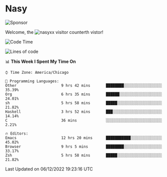 # Nasy

<!--
<p align="center">
<img height="200" src="https://github-readme-stats.vercel.app/api?username=nasyxx&count_private=true&show_icons=true&theme=dracula&include_all_commits=true"/>
<img height="200" src="https://github-readme-stats.vercel.app/api/top-langs/?username=nasyxx&theme=dracula&hide=html,jupyter+notebook&count_private=true&show_icons=true"/>
</p>

  
----------------
-->

![Sponsor](https://img.shields.io/static/v1.svg?label=Sponsor&message=%E2%9D%A4&logo=GitHub&style=flat&color=pink)
 
Welcome, the ![nasyxx visitor counter](https://count.getloli.com/get/@nasyxx?theme=rule34)th vistor!
 
<!--START_SECTION:waka-->
![Code Time](http://img.shields.io/badge/Code%20Time-2%2C898%20hrs%2028%20mins-blue)

![Lines of code](https://img.shields.io/badge/From%20Hello%20World%20I%27ve%20Written-5%20Million%20lines%20of%20code-blue)

📊 **This Week I Spent My Time On** 

```text
⌚︎ Time Zone: America/Chicago

💬 Programming Languages: 
Other                    9 hrs 42 mins       ████████░░░░░░░░░░░░░░░░░   35.39% 
Org                      6 hrs 35 mins       ██████░░░░░░░░░░░░░░░░░░░   24.01% 
sh                       5 hrs 58 mins       █████░░░░░░░░░░░░░░░░░░░░   21.82% 
Haskell                  3 hrs 52 mins       ███░░░░░░░░░░░░░░░░░░░░░░   14.14% 
C                        36 mins             ░░░░░░░░░░░░░░░░░░░░░░░░░   2.21%

🔥 Editors: 
Emacs                    12 hrs 20 mins      ███████████░░░░░░░░░░░░░░   45.02% 
Browser                  9 hrs 5 mins        ████████░░░░░░░░░░░░░░░░░   33.17% 
Zsh                      5 hrs 58 mins       █████░░░░░░░░░░░░░░░░░░░░   21.82%

```


 Last Updated on 06/12/2022 19:23:16 UTC
<!--END_SECTION:waka-->

<!-- ![visitors](https://visitor-badge.laobi.icu/badge?page_id=nasyxx.nasyxx) -->
